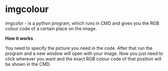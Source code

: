 # imgcolour
imgcolor - is a python program, which runs in CMD and gives you the RGB colour code of a certain place on the image.


**How it works**

You need to specify the picture you need in the code. After that run the program and a new window will open with your image. Now you just need to click wherever you want and the exact RGB colour code of that position will be shown in the CMD.
